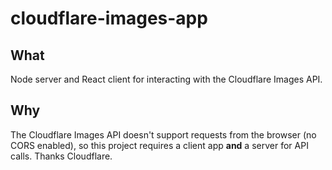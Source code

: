 # cloudflare-images-app

## What 

Node server and React client for interacting with the Cloudflare Images API.

## Why

The Cloudflare Images API doesn't support requests from the browser (no CORS enabled),
so this project requires a client app **and** a server for API calls.
Thanks Cloudflare.
